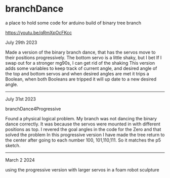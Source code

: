 # branchDance
a place to hold some code for arduino build of binary tree branch

https://youtu.be/qRmXpOcFKcc


July 29th 2023

Made a version of the binary branch dance, that has the servos move to their positions progressively.  The bottom servo is a little shaky, but I bet If I swap out for a stronger mg90s, I can get rid of the shaking
This version adds some variables to keep track of current angle, and desired angle of the top and bottom servos and when desired angles are met it trips a Boolean, when both Booleans are tripped it will up date to a new desired angle.

-----

July 31st 2023

branchDance4Progressive

Found a physical logical problem.  My branch was not dancing the binary dance correctly. It was because the servos were mounted in with different positions as top.  I revered the goal angles in the code for  the Zero and that solved the problem
In this progressive version I have made the tree return to the center after going to each number 100, 101,110,111.  So it matches the p5 sketch.

-------
March 2 2024

using the progressive version with larger servos in a foam robot sculpture

